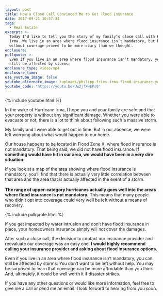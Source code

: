 ```yaml
---
layout: post
title: How a Close Call Convinced Me to Get Flood Insurance
date: 2017-09-21 10:57:34
tags:
  - Real Estate
excerpt: >-
  Today I’d like to tell you the story of my family’s close call with Hurricane
  Irma. We live in an area where flood insurance isn’t mandatory, but being
  without coverage proved to be more scary than we thought.
enclosure:
pullquote: >-
  Even if you live in an area where flood insurance isn’t mandatory, you can
  still be affected by storms.
enclosure_type: video/mp4
enclosure_time:
use_youtube_image: false
youtube_alternate_image: /uploads/philipp-fries-irma-flood-insurance-youtube-1.jpg
youtube_code: 'https://youtu.be/Uw2jfXwEPs0'
---
```



{% include youtube.html %}

In the wake of Hurricane Irma, I hope you and your family are safe and that your property is without any significant damage. Whether you were able to evacuate or not, there is a lot to think about following such a massive storm.

My family and I were able to get out in time. But in our absence, we were left worrying about what would happen to our home.

Our house happens to be located in Flood Zone X, where flood insurance is not mandatory. That being said, we did not have flood insurance. **If something would have hit in our area, we would have been in a very dire situation.**

If you look at a map of the area showing where flood insurance is mandatory, you’ll find that there is actually very little correlation between that area and the area that is actually affected in the event of a storm.<br><br>**The range of upper-category hurricanes actually goes well into the areas where flood insurance is not mandatory.** This means that many people who didn’t opt into coverage could very well be left without a means of recovery.

{% include pullquote.html %}

If you get impacted by water intrusion and don’t have flood insurance in place, your homeowners insurance simply will not cover the damages.

After such a close call, the decision to contact our insurance provider and reevaluate our coverage was an easy one. **I would highly recommend calling your insurance provider and asking about flood insurance options.**

Even if you live in an area where flood insurance isn’t mandatory, you can still be affected by storms. You don’t want to be left without help. You may be surprised to learn that coverage can be more affordable than you think. And, ultimately, it could be well worth it if disaster strikes.

If you have any other questions or would like more information, feel free to give me a call or send me an email. I look forward to hearing from you soon.